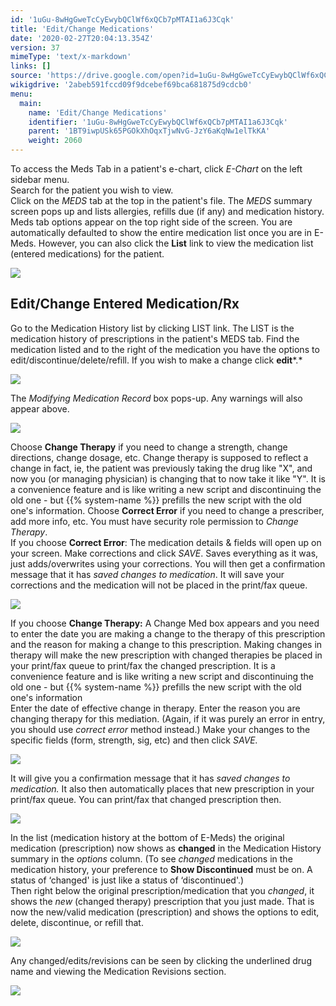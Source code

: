 ```yaml
---
id: '1uGu-8wHgGweTcCyEwybQClWf6xQCb7pMTAI1a6J3Cqk'
title: 'Edit/Change Medications'
date: '2020-02-27T20:04:13.354Z'
version: 37
mimeType: 'text/x-markdown'
links: []
source: 'https://drive.google.com/open?id=1uGu-8wHgGweTcCyEwybQClWf6xQCb7pMTAI1a6J3Cqk'
wikigdrive: '2abeb591fccd09f9dcebef69bca681875d9cdcb0'
menu:
  main:
    name: 'Edit/Change Medications'
    identifier: '1uGu-8wHgGweTcCyEwybQClWf6xQCb7pMTAI1a6J3Cqk'
    parent: '1BT9iwpUSk65PGOkXhOqxTjwNvG-JzY6aKqNw1elTkKA'
    weight: 2060
---
```

To access the Meds Tab in a patient's e-chart, click *E-Chart* on the left sidebar menu.  
Search for the patient you wish to view.  
Click on the *MEDS* tab at the top in the patient's file. The *MEDS* summary screen pops up and lists allergies, refills due (if any) and medication history.  
Meds tab options appear on the top right side of the screen. You are automatically defaulted to show the entire medication list once you are in E-Meds. However, you can also click the **List** link to view the medication list (entered medications) for the patient.
  
![](../edit-change-medications.assets/100000000000048B00000084B83D2192F3CAD5F8.png)  

  
## Edit/Change Entered Medication/Rx  
  
Go to the Medication History list by clicking LIST link. The LIST is the medication history of prescriptions in the patient's MEDS tab. Find the medication listed and to the right of the medication you have the options to edit/discontinue/delete/refill. If you wish to make a change click **edit***.*
  
![](../edit-change-medications.assets/1000000000000417000000489D9F232905DF7F72.png)  

The *Modifying Medication Record* box pops-up. Any warnings will also appear above.
  
![](../edit-change-medications.assets/10000000000001E60000005ED529C6FCC8A15119.png)  

Choose **Change Therapy** if you need to change a strength, change directions, change dosage, etc. Change therapy is supposed to reflect a change in fact, ie, the patient was previously taking the drug like "X", and now you (or managing physician) is changing that to now take it like "Y". It is a convenience feature and is like writing a new script and discontinuing the old one - but {{% system-name %}} prefills the new script with the old one's information. Choose **Correct Error** if you need to change a prescriber, add more info, etc. You must have security role permission to *Change Therapy*.  
If you choose **Correct Error**: The medication details & fields will open up on your screen. Make corrections and click *SAVE*. Saves everything as it was, just adds/overwrites using your corrections. You will then get a confirmation message that it has *saved changes to medication*. It will save your corrections and the medication will not be placed in the print/fax queue.
  
![](../edit-change-medications.assets/10000000000001260000002374959AB831CDC3BB.png)  

If you choose **Change Therapy:** A Change Med box appears and you need to enter the date you are making a change to the therapy of this prescription and the reason for making a change to this prescription. Making changes in therapy will make the new prescription with changed therapies be placed in your print/fax queue to print/fax the changed prescription. It is a convenience feature and is like writing a new script and discontinuing the old one - but {{% system-name %}} prefills the new script with the old one's information  
Enter the date of effective change in therapy. Enter the reason you are changing therapy for this mediation. (Again, if it was purely an error in entry, you should use *correct error* method instead.) Make your changes to the specific fields (form, strength, sig, etc) and then click *SAVE.*
  
![](../edit-change-medications.assets/10000000000002DF0000013A4D474821C595C64A.png)  

It will give you a confirmation message that it has *saved changes to medication.* It also then automatically places that new prescription in your print/fax queue. You can print/fax that changed prescription then.
  
![](../edit-change-medications.assets/100000000000024F000000979BCAFF9756A519E7.png)  

In the list (medication history at the bottom of E-Meds) the original medication (prescription) now shows as **changed** in the Medication History summary in the *options* column. (To see *changed* medications in the medication history, your preference to **Show Discontinued** must be on. A status of ‘changed' is just like a status of ‘discontinued'.)  
Then right below the original prescription/medication that you *changed*, it shows the *new* (changed therapy) prescription that you just made. That is now the new/valid medication (prescription) and shows the options to edit, delete, discontinue, or refill that.
  
![](../edit-change-medications.assets/1000000000000481000000F0A1760B5DB6BAAFF1.png)  

Any changed/edits/revisions can be seen by clicking the underlined drug name and viewing the Medication Revisions section.
  
![](../edit-change-medications.assets/10000000000004790000007161ACC5331AFA3651.png)  

